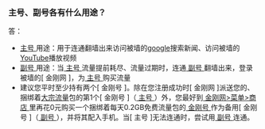 ### 主号、副号各有什么用途？ 
答：
- [ 主号 ]()用途：用于连通翻墙出来访问被墙的[google](https://google.com)搜索新闻、访问被墙的[YouTube](https://youtube.com)播放视频
- [ 副号 ]()用途：当[ 主号 ]()流量提前耗尽、流量过期时，连通[ 副号 ]()翻墙出来，登录被墙的[ 金刚网 ]，为[ 主号 ]()购买流量
- 建议您平时至少持有两个[ 金刚号 ]。除在您注册成功时[ 金刚网 ]派送您的、捆绑着[大宗流量]()包的第1个[ 金刚号 ]（[ 主号 ]()）外，您最好到[ 金刚网>菜单>商店 ]()里再花0元购买一个捆绑着每天0.2GB免费流量包的[ 金刚号 ]()作为备用[ 金刚号 ]（[ 副号 ]()），并将其配入手机。当[ 主号 ]无法连通时，尝试用[ 副号 ]()连通。


